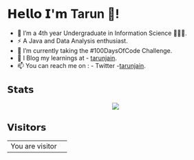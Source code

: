 # 𝗛𝗲𝗹𝗹𝗼 𝗜'𝗺 Tarun 👋!
- 🔭 I’m a 4th year Undergraduate in Information Science 👨🏻‍💻.
- ⚡ A Java and Data Analysis enthusiast.
- 💬  I’m currently taking the #100DaysOfCode Challenge.
- 🌱 I Blog my learnings at - [tarunjain](https://tarunjain.hashnode.dev/). 
- 📫 You can reach me on : - Twitter -[tarunjain](https://twitter.com/i_amtarunjain).

## 𝗦𝘁𝗮𝘁𝘀
</p>
<p align="center">
  <img src ="https://github-readme-stats.vercel.app/api?username=tarunj096&show_icons=true&count_private=true&theme=default&hide_border=true&hide=issues,contribs&include_all_commits=true">
</p>

## 𝗩𝗶𝘀𝗶𝘁𝗼𝗿𝘀


<table>
  <tr>
    <td>You are visitor</td>
    <td><img src="https://profile-counter.glitch.me/tarunj096/count.svg" alt="" /></td>
  </tr>
</table>


<!--
**tarunj096/tarunj096** is a ✨ _special_ ✨ repository because its `README.md` (this file) appears on your GitHub profile.

Here are some ideas to get you started:

- 🔭 I’m currently working on ...
- 🌱 I’m currently learning ...
- 👯 I’m looking to collaborate on ...
- 🤔 I’m looking for help with ...
- 💬 Ask me about ...
- 📫 How to reach me: ...
- 😄 Pronouns: ...
- ⚡ Fun fact: ...
- 
-->
